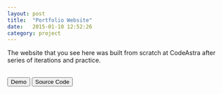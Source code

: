 ```yaml
---
layout: post
title:  "Portfolio Website"
date:   2015-01-10 12:52:26
category: project
---
```

The website that you see here was built from scratch at CodeAstra after series of iterations and practice.

<br/>
<a href="http://www.rajanjamu.com/" target="_blank"><button type="button" class="btn btn-default">Demo</button></a>
<a href="https://github.com/rajanjamu/rajanjamu_v4_app" target="_blank"><button type="button" class="btn btn-default">Source Code</button></a>